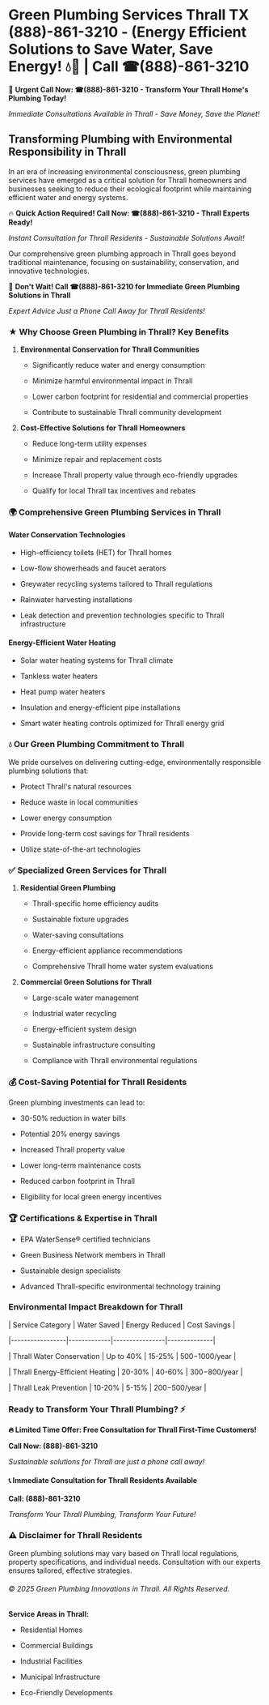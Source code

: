 # Green Plumbing Services Thrall TX (888)-861-3210 - (Energy Efficient Solutions to Save Water, Save Energy! 💧🌿 | Call ☎(888)-861-3210

🚨 **Urgent Call Now: ☎(888)-861-3210 - Transform Your Thrall Home's Plumbing Today!**
*Immediate Consultations Available in Thrall - Save Money, Save the Planet!*

## Transforming Plumbing with Environmental Responsibility in Thrall

In an era of increasing environmental consciousness, green plumbing services have emerged as a critical solution for Thrall homeowners and businesses seeking to reduce their ecological footprint while maintaining efficient water and energy systems. 

🔥 **Quick Action Required! Call Now: ☎(888)-861-3210 - Thrall Experts Ready!**
*Instant Consultation for Thrall Residents - Sustainable Solutions Await!*

Our comprehensive green plumbing approach in Thrall goes beyond traditional maintenance, focusing on sustainability, conservation, and innovative technologies.

🚨 **Don't Wait! Call ☎(888)-861-3210 for Immediate Green Plumbing Solutions in Thrall**
*Expert Advice Just a Phone Call Away for Thrall Residents!*

### ★ Why Choose Green Plumbing in Thrall? Key Benefits

1. **Environmental Conservation for Thrall Communities** 
   - Significantly reduce water and energy consumption
   - Minimize harmful environmental impact in Thrall
   - Lower carbon footprint for residential and commercial properties
   - Contribute to sustainable Thrall community development

2. **Cost-Effective Solutions for Thrall Homeowners** 
   - Reduce long-term utility expenses
   - Minimize repair and replacement costs
   - Increase Thrall property value through eco-friendly upgrades
   - Qualify for local Thrall tax incentives and rebates

### 🌍 Comprehensive Green Plumbing Services in Thrall

#### Water Conservation Technologies
- High-efficiency toilets (HET) for Thrall homes
- Low-flow showerheads and faucet aerators
- Greywater recycling systems tailored to Thrall regulations
- Rainwater harvesting installations
- Leak detection and prevention technologies specific to Thrall infrastructure

#### Energy-Efficient Water Heating
- Solar water heating systems for Thrall climate
- Tankless water heaters
- Heat pump water heaters
- Insulation and energy-efficient pipe installations
- Smart water heating controls optimized for Thrall energy grid

### 💧 Our Green Plumbing Commitment to Thrall

We pride ourselves on delivering cutting-edge, environmentally responsible plumbing solutions that:
- Protect Thrall's natural resources
- Reduce waste in local communities
- Lower energy consumption
- Provide long-term cost savings for Thrall residents
- Utilize state-of-the-art technologies

### ✅ Specialized Green Services for Thrall

1. **Residential Green Plumbing**
   - Thrall-specific home efficiency audits
   - Sustainable fixture upgrades
   - Water-saving consultations
   - Energy-efficient appliance recommendations
   - Comprehensive Thrall home water system evaluations

2. **Commercial Green Solutions for Thrall**
   - Large-scale water management
   - Industrial water recycling
   - Energy-efficient system design
   - Sustainable infrastructure consulting
   - Compliance with Thrall environmental regulations

### 💰 Cost-Saving Potential for Thrall Residents

Green plumbing investments can lead to:
- 30-50% reduction in water bills
- Potential 20% energy savings
- Increased Thrall property value
- Lower long-term maintenance costs
- Reduced carbon footprint in Thrall
- Eligibility for local green energy incentives

### 🏆 Certifications & Expertise in Thrall

- EPA WaterSense® certified technicians
- Green Business Network members in Thrall
- Sustainable design specialists
- Advanced Thrall-specific environmental technology training

### Environmental Impact Breakdown for Thrall

| Service Category | Water Saved | Energy Reduced | Cost Savings |
|-----------------|-------------|----------------|--------------|
| Thrall Water Conservation | Up to 40% | 15-25% | $500-$1000/year |
| Thrall Energy-Efficient Heating | 20-30% | 40-60% | $300-$800/year |
| Thrall Leak Prevention | 10-20% | 5-15% | $200-$500/year |

### Ready to Transform Your Thrall Plumbing? ⚡

**🔥 Limited Time Offer: Free Consultation for Thrall First-Time Customers!**

**Call Now: (888)-861-3210**
*Sustainable solutions for Thrall are just a phone call away!*

#### 📞 Immediate Consultation for Thrall Residents Available

**Call: (888)-861-3210**
*Transform Your Thrall Plumbing, Transform Your Future!*

### ⚠️ Disclaimer for Thrall Residents

Green plumbing solutions may vary based on Thrall local regulations, property specifications, and individual needs. Consultation with our experts ensures tailored, effective strategies.

###### © 2025 Green Plumbing Innovations in Thrall. All Rights Reserved.

**Service Areas in Thrall:** 
- Residential Homes
- Commercial Buildings
- Industrial Facilities
- Municipal Infrastructure
- Eco-Friendly Developments